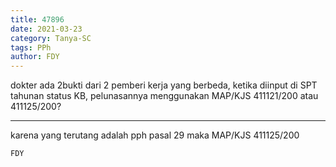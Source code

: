 ```yaml
---
title: 47896
date: 2021-03-23
category: Tanya-SC
tags: PPh
author: FDY
---
```


dokter ada 2bukti dari 2 pemberi kerja yang berbeda, ketika diinput di SPT tahunan status KB, pelunasannya menggunakan MAP/KJS 411121/200 atau 411125/200?

---

karena yang terutang adalah pph pasal 29 maka MAP/KJS 411125/200

`FDY`
